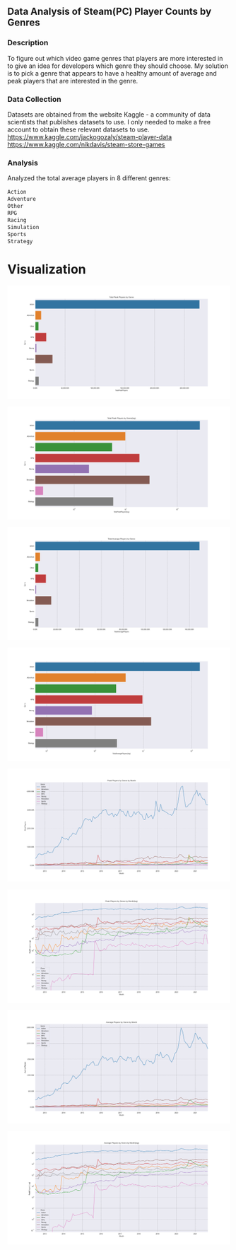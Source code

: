 ## Data Analysis of Steam(PC) Player Counts by Genres 
### Description

To figure out which video game genres that players are more interested in to give an idea for developers which genre they should choose. My solution is to pick a genre that appears to have a healthy amount of average and peak players that are interested in the genre.

### Data Collection 
Datasets are obtained from the website Kaggle - a community of data scientists that publishes datasets to use.
I only needed to make a free account to obtain these relevant datasets to use.
https://www.kaggle.com/jackogozaly/steam-player-data 
https://www.kaggle.com/nikdavis/steam-store-games

### Analysis 
Analyzed the total average players in 8 different genres:
```
Action
Adventure
Other
RPG
Racing
Simulation
Sports
Strategy
```

# Visualization

![statimage](assets/Figure_1.png)

![statimage](assets/Figure_2.png)

![statimage](assets/Figure_3.png)

![statimage](assets/Figure_4.png)

![statimage](assets/Figure_5.png)

![statimage](assets/Figure_6.png)

![statimage](assets/Figure_7.png)

![statimage](assets/Figure_8.png)


